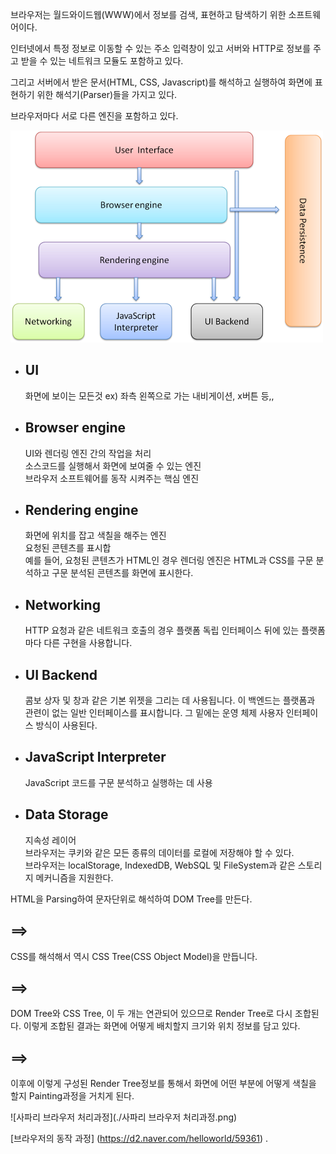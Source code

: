 브라우저는 월드와이드웹(WWW)에서 정보를 검색, 표현하고 탐색하기 위한 소프트웨어이다.

 
인터넷에서 특정 정보로 이동할 수 있는 주소 입력창이 있고 서버와 HTTP로 정보를 주고 받을 수 있는 네트워크 모듈도 포함하고 있다.

그리고 서버에서 받은 문서(HTML, CSS, Javascript)를 해석하고 실행하여 화면에 표현하기 위한 해석기(Parser)들을 가지고 있다.

브라우저마다 서로 다른 엔진을 포함하고 있다.


![BrowserComponents](BrowserComponents.png)
* ## UI
    화면에 보이는 모든것
    ex) 좌측 왼쪽으로 가는 내비게이션, x버튼 등,,

* ## Browser engine
    UI와 렌더링 엔진 간의 작업을 처리  
    소스코드를 실행해서 화면에 보여줄 수 있는 엔진    
    브라우저 소프트웨어를 동작 시켜주는 핵심 엔진  

* ## Rendering engine
    화면에 위치를 잡고 색칠을 해주는 엔진  
    요청된 콘텐츠를 표시합  
    예를 들어, 요청된 콘텐츠가 HTML인 경우 렌더링 엔진은 HTML과 CSS를 구문 분석하고 구문 분석된 콘텐츠를 화면에 표시한다.

* ## Networking
    HTTP 요청과 같은 네트워크 호출의 경우 플랫폼 독립 인터페이스 뒤에 있는 플랫폼마다 다른 구현을 사용합니다.

* ## UI Backend
    콤보 상자 및 창과 같은 기본 위젯을 그리는 데 사용됩니다. 이 백엔드는 플랫폼과 관련이 없는 일반 인터페이스를 표시합니다. 그 밑에는 운영 체제 사용자 인터페이스 방식이 사용된다.

* ## JavaScript Interpreter
    JavaScript 코드를 구문 분석하고 실행하는 데 사용  

* ## Data Storage  
    지속성 레이어  
    브라우저는 쿠키와 같은 모든 종류의 데이터를 로컬에 저장해야 할 수 있다.   
    브라우저는 localStorage, IndexedDB, WebSQL 및 FileSystem과 같은 스토리지 메커니즘을 지원한다.  


HTML을 Parsing하여 문자단위로 해석하여 DOM Tree를 만든다.
## ==>  
CSS를 해석해서 역시 CSS Tree(CSS Object Model)을 만듭니다.
## ==>  
DOM Tree와 CSS Tree, 이 두 개는 연관되어 있으므로 Render Tree로 다시 조합된다.
이렇게 조합된 결과는 화면에 어떻게 배치할지 크기와 위치 정보를 담고 있다.
## ==>  
이후에 이렇게 구성된 Render Tree정보를 통해서 화면에 어떤 부분에 어떻게 색칠을 할지 Painting과정을 거치게 된다.


![사파리 브라우저 처리과정](./사파리 브라우저 처리과정.png)



[브라우저의 동작 과정] (https://d2.naver.com/helloworld/59361) .


